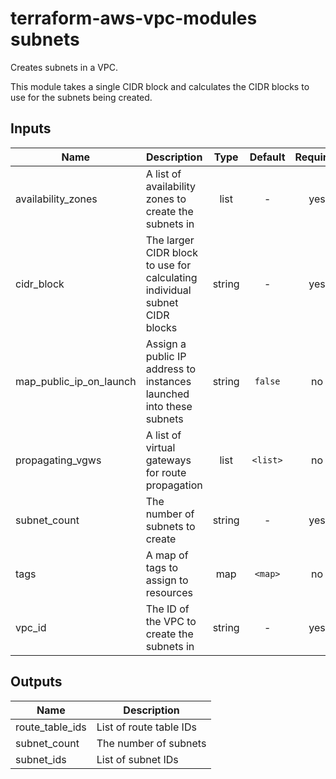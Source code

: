 # terraform-aws-vpc-modules subnets

Creates subnets in a VPC.

This module takes a single CIDR block and calculates the CIDR blocks to use for the subnets being created.

## Inputs

| Name | Description | Type | Default | Required |
|------|-------------|:----:|:-----:|:-----:|
| availability_zones | A list of availability zones to create the subnets in | list | - | yes |
| cidr_block | The larger CIDR block to use for calculating individual subnet CIDR blocks | string | - | yes |
| map_public_ip_on_launch | Assign a public IP address to instances launched into these subnets | string | `false` | no |
| propagating_vgws | A list of virtual gateways for route propagation | list | `<list>` | no |
| subnet_count | The number of subnets to create | string | - | yes |
| tags | A map of tags to assign to resources | map | `<map>` | no |
| vpc_id | The ID of the VPC to create the subnets in | string | - | yes |

## Outputs

| Name | Description |
|------|-------------|
| route_table_ids | List of route table IDs |
| subnet_count | The number of subnets |
| subnet_ids | List of subnet IDs |
